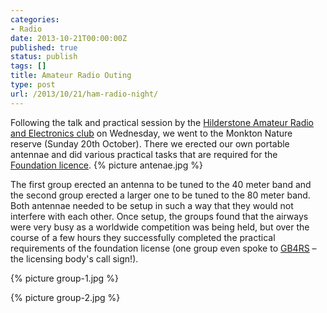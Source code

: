 ```yaml
---
categories:
- Radio
date: 2013-10-21T00:00:00Z
published: true
status: publish
tags: []
title: Amateur Radio Outing
type: post
url: /2013/10/21/ham-radio-night/
---
```


Following the talk and practical session by the [Hilderstone Amateur Radio and Electronics club](http://www.g0hrs.org/pages/go.php) on Wednesday, we went to the Monkton Nature reserve (Sunday 20th October). There we erected our own portable antennae and did various practical tasks that are required for the [Foundation licence](http://rsgb.org/main/clubs-and-education/for-students/foundation/). 
{% picture antenae.jpg %}

The first group erected an antenna to be tuned to the 40 meter band and the second group erected a larger one to be tuned to the 80 meter band. Both antennae needed to be setup in such a way that they would not interfere with each other. Once setup, the groups found that the airways were very busy as a worldwide competition was being held, but over the course of a few hours they successfully completed the practical requirements of the foundation license (one group even spoke to [GB4RS](http://www.qrz.com/db/GB4RS) – the licensing body's call sign!).

{% picture group-1.jpg %}

{% picture group-2.jpg %}

